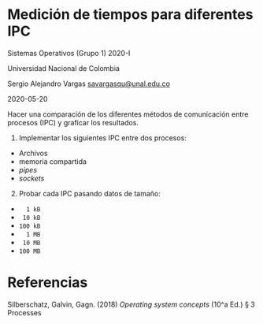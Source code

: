 # Medición de tiempos para diferentes IPC

Sistemas Operativos (Grupo 1) 2020-I

Universidad Nacional de Colombia

Sergio Alejandro Vargas savargasqu@unal.edu.co

2020-05-20


Hacer una comparación de los diferentes métodos de comunicación entre procesos (IPC)
y graficar los resultados.

1. Implementar los siguientes IPC entre dos procesos:
- Archivos
- memoria compartida
- _pipes_
- _sockets_
2. Probar cada IPC pasando datos de tamaño:
- `  1 kB`
- ` 10 kB`
- `100 kB`
- `  1 MB`
- ` 10 MB`
- `100 MB`


# Referencias

Silberschatz, Galvin, Gagn. (2018) _Operating system concepts_ (10^a Ed.) § 3 Processes

